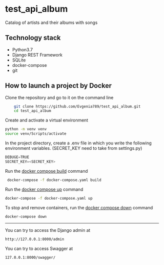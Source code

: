 
# test_api_album

Catalog of artists and their albums with songs


## Technology stack

- Python3.7
- Django REST Framework
- SQLite
- docker-compose
- git

## How to launch a project by Docker

Clone the repository and go to it on the command line

```bash
    git clone https://github.com/Evgenia789/test_api_album.git
    cd test_api_album
```

Create and activate a virtual environment

```bash
python -m venv venv
source venv/Scripts/activate
```

In the project directory, create a .env file in which you write the following environment variables. (SECRET_KEY need to take from settings.py)

```python
DEBUGE=TRUE
SECRET_KEY=<SECRET_KEY>
```

Run the [docker compose build](https://docs.docker.com/engine/reference/commandline/compose_build/) command

```bash
 docker-compose -f docker-compose.yaml build
```

Run the [docker compose up](https://docs.docker.com/engine/reference/commandline/compose_up/) command

```bash
docker-compose -f docker-compose.yaml up
```

To stop and remove containers, run the [docker compose down](https://docs.docker.com/engine/reference/commandline/compose_down/) command

```bash
docker-compose down
```

---

You can try to access the Django admin at

```bash
http://127.0.0.1:8000/admin
```

You can try to access Swagger at

```bash
127.0.0.1:8000/swagger/
```
